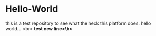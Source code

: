 # Hello-World
this is a test repository to see what the heck this platform does.  hello world...
<br\> <b>test new line<\b>
